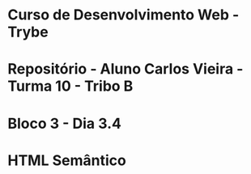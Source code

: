 # Curso de Desenvolvimento Web - Trybe
# Repositório - Aluno Carlos Vieira - Turma 10 - Tribo B
# Bloco 3 - Dia 3.4
# HTML Semântico